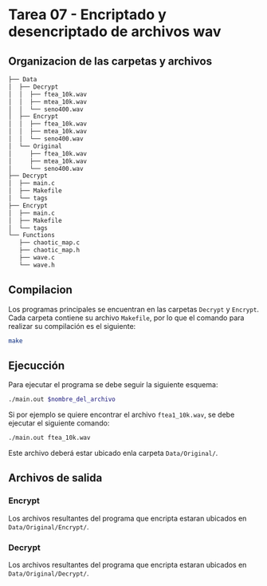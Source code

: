 # Tarea 07 - Encriptado y desencriptado de archivos wav

## Organizacion de las carpetas y archivos

```bash
├── Data
│  ├── Decrypt
│  │  ├── ftea_10k.wav
│  │  ├── mtea_10k.wav
│  │  └── seno400.wav
│  ├── Encrypt
│  │  ├── ftea_10k.wav
│  │  ├── mtea_10k.wav
│  │  └── seno400.wav
│  └── Original
│     ├── ftea_10k.wav
│     ├── mtea_10k.wav
│     └── seno400.wav
├── Decrypt
│  ├── main.c
│  ├── Makefile
│  └── tags
├── Encrypt
│  ├── main.c
│  ├── Makefile
│  └── tags
└── Functions
   ├── chaotic_map.c
   ├── chaotic_map.h
   ├── wave.c
   └── wave.h
```

## Compilacion

Los programas principales se encuentran en las carpetas `Decrypt` y `Encrypt`. Cada carpeta contiene su archivo `Makefile`, por lo que el comando para realizar su compilación es el siguiente:

```bash
make
```

## Ejecucción

Para ejecutar el programa se debe seguir la siguiente esquema:

```bash
./main.out $nombre_del_archivo
```

Si por ejemplo se quiere encontrar el archivo `ftea1_10k.wav`, se debe ejecutar el siguiente comando:

```bash
./main.out ftea_10k.wav
```

Este archivo deberá estar ubicado enla carpeta `Data/Original/`.

## Archivos de salida

### Encrypt

Los archivos resultantes del programa que encripta estaran ubicados en `Data/Original/Encrypt/`.

### Decrypt

Los archivos resultantes del programa que encripta estaran ubicados en `Data/Original/Decrypt/`.
